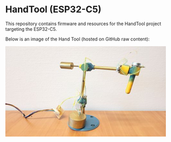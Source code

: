 # HandTool (ESP32-C5)

This repository contains firmware and resources for the HandTool project targeting the ESP32-C5.

Below is an image of the Hand Tool (hosted on GitHub raw content):

![HandTool](https://raw.githubusercontent.com/vgroenhuis/HandTool/refs/heads/main/pics/HandTool_500px.jpg)
